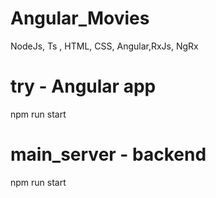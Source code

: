 # Angular_Movies
NodeJs, Ts , HTML, CSS, Angular,RxJs, NgRx
# try - Angular app
npm run start
# main_server - backend
npm run start
